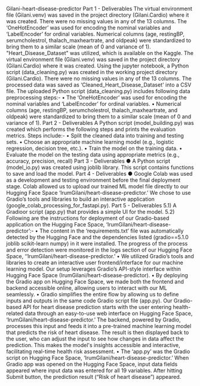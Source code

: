 Gilani-heart-disease-predictor
Part 1 - Deliverables 
The virtual environment file (Gilani.venv) was saved in the project directory (Gilani.Cardio) where it was created. There were no missing values in any of the 13 columns.
The ‘OneHotEncoder’ was used for encoding the nominal variables and ‘LabelEncoder’ for ordinal variables. Numerical columns (age, restingBP, serumcholestrol, thalach_maxheartrate, and oldpeak) were standardized to bring them to a similar scale (mean of 0 and variance of 1).
"Heart_Disease_Dataset" was utilized, which is available on the Kaggle. The virtual environment file (Gilani.venv) was saved in the project directory (Gilani.Cardio) where it was created. Using the jupyter notebook, a Python script (data_cleaning.py) was created in the working project directory (Gilani.Cardio). There were no missing values in any of the 13 columns.
The processed data was saved as ‘Cleaned_Heart_Disease_Dataset' into a CSV file. The uploaded Python script (data_cleaning.py) includes following data preprocessing steps:- 
•	The ‘OneHotEncoder’ was used for encoding the nominal variables and ‘LabelEncoder’ for ordinal variables. 
•	Numerical columns (age, restingBP, serumcholestrol, thalach_maxheartrate, and oldpeak) were standardized to bring them to a similar scale (mean of 0 and variance of 1).
Part 2 - Deliverables 
A Python script (model_building.py) was created which performs the following steps and prints the evaluation metrics. Steps include:-
•	Split the cleaned data into training and testing sets.
•	Choose an appropriate machine learning model (e.g., logistic regression, decision tree, etc.). 
•	Train the model on the training data. 
•	Evaluate the model on the testing data using appropriate metrics (e.g., accuracy, precision, recall)
Part 3 - Deliverables 
● A Python script (model_io.py) was created using joblib library. This script contains functions to save and load the model.
Part 4 - Deliverables 
● Google Colab was used as a development and testing environment before the final deployment stage. Colab allowed us to upload our trained ML model file directly to our Hugging Face Space ‘IrumGilani/heart-disease-predictor.’ We chose to use Gradio’s tools and libraries to build an interactive application (google_colab_processing_for_fastapi.py).
Part 5 - Deliverables 
5.1)	A Gradioor script (app.py) that provides a simple UI for the model.
5.2)	Following are the instructions for deployment of our Gradio-based application on the Hugging Face Space, ‘IrumGilani/heart-disease-predictor’:-
•	The content in the ‘requirements.txt’ file was automatically detected by the Hugging Face and the dependencies listed (gradio==5.1.0 joblib scikit-learn numpy) in it were installed. The progress of the process and error detection were monitored in the logs section of our Hugging Face Space, ‘‘IrumGilani/heart-disease-predictor.’
•	We utilized Gradio’s tools and libraries to create an interactive user frontend/interface for our machine learning model. Our setup leverages Gradio’s API-style interface within Hugging Face Space (IrumGilani/heart-disease-predictor).
•	By deploying the Gradio app on Hugging Face Space, we made both the frontend and backend accessible online, allowing users to interact with our ML seamlessly. 
•	Gradio simplifies the entire flow by allowing us to define inputs and outputs in the same code Gradio script file (app.py). Our Gradio-based API for heart disease prediction starts with the user entering health-related data through an easy-to-use web interface on Hugging Face Space, ‘IrumGilani/heart-disease-predictor.’ The backend, powered by Gradio, processes this input and feeds it into a pre-trained machine learning model that predicts the risk of heart disease. The result is then displayed back to the user, who can adjust the input to see how changes in data affect the prediction. This makes the model's insights accessible and interactive, facilitating real-time health risk assessment.
•	The ‘app.py’ was the Gradio script on Hugging Face Space, ‘IrumGilani/heart-disease-predictor.’ When Gradio app was opened on the Hugging Face Space, input data fields appeared where input data was entered for all 19 variables. After hitting Submit button, the prediction result (“Risk of heart disease”) appeared.

